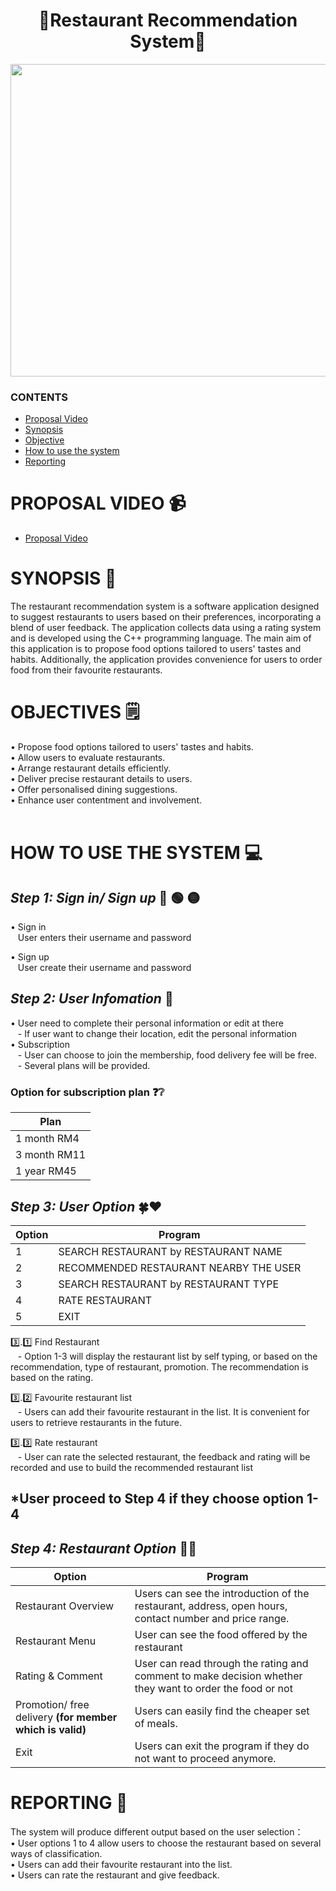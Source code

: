 <h1 align="center"> 🍝Restaurant Recommendation System🍝 </h1>
<image src = "Image/DINING.png" width="2000" height="500"> 

### CONTENTS

- [Proposal Video](https://github.com/jjn7702/SECJ1023-PT2/blob/main/Submission/sec08_23242/Potential_Insurance/Proposal/readme.md#proposal-video-)
- [Synopsis](https://github.com/jjn7702/SECJ1023-PT2/blob/main/Submission/sec08_23242/Potential_Insurance/Proposal/readme.md#synopsis-)
- [Objective](https://github.com/jjn7702/SECJ1023-PT2/blob/main/Submission/sec08_23242/Potential_Insurance/Proposal/readme.md#objective-%EF%B8%8F)
- [How to use the system](https://github.com/jjn7702/SECJ1023-PT2/tree/main/Submission/sec08_23242/Potential_Insurance/Proposal/readme.md#how-to-use-the-system-)
- [Reporting](https://github.com/jjn7702/SECJ1023-PT2/tree/main/Submission/sec08_23242/Potential_Insurance/Proposal/readme.md#reporting-)

# PROPOSAL VIDEO 📹

<ul>
  <li><a href="https://youtu.be/Ka1DC2lmKRg"> Proposal Video </a></li>
</ul>
 
# SYNOPSIS 📖
The restaurant recommendation system is a software application designed to suggest restaurants to users based on their preferences, incorporating a blend of user feedback. The application collects data using a rating system and is developed using the C++ programming language.
The main aim of this application is to propose food options tailored to users' tastes and habits. Additionally, the application provides convenience for users to order food from their favourite restaurants.
<br>

# OBJECTIVES 🗒️ 
• Propose food options tailored to users' tastes and habits. <br>
• Allow users to evaluate restaurants. <br>
• Arrange restaurant details efficiently. <br>
• Deliver precise restaurant details to users. <br>
• Offer personalised dining suggestions. <br>
• Enhance user contentment and involvement. <br> <br>

# HOW TO USE THE SYSTEM 💻

## ***Step 1: Sign in/ Sign up*** 🔴 🟢 🟡
• Sign in <br>
  &nbsp;&nbsp; User enters their username and password

• Sign up <br>
  &nbsp;&nbsp; User create their username and password

## ***Step 2: User Infomation*** 📑
• User need to complete their personal information or edit at there <br>
  &nbsp;&nbsp; - If user want to change their location, edit the personal information  <br>
• Subscription  <br>
  &nbsp;&nbsp; - User can choose to join the membership, food delivery fee will be free. <br>
  &nbsp;&nbsp; - Several plans will be provided.  <br>

### **Option for subscription plan** ❓❔
|Plan| 
|---|
|1 month RM4|  
|3 month RM11|
|1 year RM45|

## ***Step 3: User Option*** 🍀❤️
|Option|Program|
|---|---|
|1|SEARCH RESTAURANT by RESTAURANT NAME|
|2|RECOMMENDED RESTAURANT NEARBY THE USER|
|3|SEARCH RESTAURANT by RESTAURANT TYPE|
|4|RATE RESTAURANT|
|5|EXIT|

3️⃣.1️⃣ Find Restaurant <br>
  &nbsp;&nbsp; - Option 1-3 will display the restaurant list by self typing, or based on the recommendation, type of restaurant, promotion. The recommendation is based on the rating.  <br>

3️⃣.2️⃣ Favourite restaurant list  <br>
  &nbsp;&nbsp; - Users can add their favourite restaurant in the list. It is convenient for users to retrieve restaurants in the future.  <br>

3️⃣.3️⃣ Rate restaurant <br>
  &nbsp;&nbsp; - User can rate the selected restaurant, the feedback and rating will be recorded and use to build the recommended restaurant list  <br>

## <b> *User proceed to Step 4 if they choose option 1-4 </b>

## ***Step 4: Restaurant Option*** 🍔🍹
|Option|Program|
|---|---|
|Restaurant Overview|Users can see the introduction of the restaurant, address, open hours, contact number and price range.|
|Restaurant Menu|User can see the food offered by the restaurant|
|Rating & Comment|User can read through the rating and comment to make decision whether they want to order the food or not|
|Promotion/ free delivery <b> (for member which is valid) </b> | Users can easily find the cheaper set of meals.|
|Exit| Users can exit the program if they do not want to proceed anymore.|


# REPORTING 📔
The system will produce different output based on the user selection：<br>
• User options 1 to 4 allow users to choose the restaurant based on several ways of classification. <br>
• Users can add their favourite restaurant into the list. <br>
• Users can rate the restaurant and give feedback. <br>


